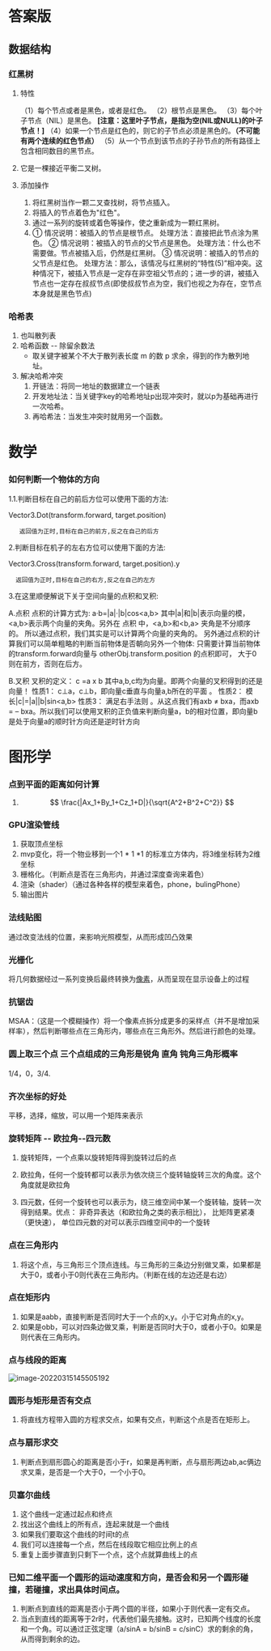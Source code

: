 # 答案版

## 数据结构

### 红黑树

1. 特性

   （1）每个节点或者是黑色，或者是红色。
   （2）根节点是黑色。
   （3）每个叶子节点（NIL）是黑色。  **[注意：这里叶子节点，是指为空(NIL或NULL)的叶子节点！]**
   （4）如果一个节点是红色的，则它的子节点必须是黑色的。**（不可能有两个连续的红色节点）**
   （5）从一个节点到该节点的子孙节点的所有路径上包含相同数目的黑节点。

2. 它是一棵接近平衡二叉树。

3. 添加操作

   1. 将红黑树当作一颗二叉查找树，将节点插入。
   2. 将插入的节点着色为"红色"。
   3. 通过一系列的旋转或着色等操作，使之重新成为一颗红黑树。
   4. ①  情况说明：被插入的节点是根节点。
      处理方法：直接把此节点涂为黑色。
      ②  情况说明：被插入的节点的父节点是黑色。
        处理方法：什么也不需要做。节点被插入后，仍然是红黑树。
      ③  情况说明：被插入的节点的父节点是红色。
          处理方法：那么，该情况与红黑树的“特性(5)”相冲突。这种情况下，被插入节点是一定存在非空祖父节点的；进一步的讲，被插入节点也一定存在叔叔节点(即使叔叔节点为空，我们也视之为存在，空节点本身就是黑色节点)

### 哈希表

1. 也叫散列表
2. 哈希函数 -- 除留余数法 
   - 取关键字被某个不大于散列表长度 m 的数 p 求余，得到的作为散列地址。
3. 解决哈希冲突
   1. 开链法：将同一地址的数据建立一个链表
   2. 开发地址法：当关键字key的哈希地址p出现冲突时，就以p为基础再进行一次哈希。
   3. 再哈希法：当发生冲突时就用另一个函数。

# 数学

### 如何判断一个物体的方向

1.1.判断目标在自己的前后方位可以使用下面的方法:

   Vector3.Dot(transform.forward, target.position)

       返回值为正时,目标在自己的前方,反之在自己的后方

2.判断目标在机子的左右方位可以使用下面的方法:

   Vector3.Cross(transform.forward, target.position).y

      返回值为正时,目标在自己的右方,反之在自己的左方


3.在这里顺便解说下关于空间向量的点积和叉积:

A.点积 
  点积的计算方式为:  a·b=|a|·|b|cos<a,b>  其中|a|和|b|表示向量的模，<a,b>表示两个向量的夹角。另外在 点积 中，<a,b>和<b,a> 夹角是不分顺序的。 
  所以通过点积，我们其实是可以计算两个向量的夹角的。 
  另外通过点积的计算我们可以简单粗略的判断当前物体是否朝向另外一个物体: 只需要计算当前物体的transform.forward向量与 otherObj.transform.position 的点积即可， 大于0则在前方，否则在后方。

B.叉积 
  叉积的定义： c =a x b  其中a,b,c均为向量。即两个向量的叉积得到的还是向量！ 
  性质1： c⊥a，c⊥b，即向量c垂直与向量a,b所在的平面 。 
  性质2： 模长|c|=|a||b|sin<a,b> 
  性质3： 满足右手法则 。从这点我们有axb ≠ bxa，而axb = – bxa。所以我们可以使用叉积的正负值来判断向量a，b的相对位置，即向量b是处于向量a的顺时针方向还是逆时针方向

# 图形学

### 点到平面的距离如何计算

1. $$
   \frac{|Ax_1+By_1+Cz_1+D|}{\sqrt{A^2+B^2+C^2}}
   $$

### GPU渲染管线

1. 获取顶点坐标
2. mvp变化，将一个物业移到一个1 * 1 *1 的标准立方体内，将3维坐标转为2维坐标
3. 栅格化。（判断点是否在三角形内，并通过深度查询来着色）
4. 渲染（shader）（通过各种各样的模型来着色，phone，bulingPhone）
5. 输出图片

### 法线贴图

通过改变法线的位置，来影响光照模型，从而形成凹凸效果

### 光栅化

将几何数据经过一系列变换后最终转换为[像素](https://so.csdn.net/so/search?q=像素&spm=1001.2101.3001.7020)，从而呈现在显示设备上的过程

### 抗锯齿

MSAA：（这是一个模糊操作）将一个像素点拆分成更多的采样点（并不是增加采样率），然后判断哪些点在三角形内，哪些点在三角形外。然后进行颜色的处理。

### 圆上取三个点 三个点组成的三角形是锐角 直角 钝角三角形概率

1/4，0，3/4.

### 齐次坐标的好处

平移，选择，缩放，可以用一个矩阵来表示

### 旋转矩阵 -- 欧拉角--四元数

1. 旋转矩阵，一个点乘以旋转矩阵得到旋转过后的点

2. 欧拉角，任何一个旋转都可以表示为依次绕三个旋转轴旋转三次的角度。这个角度就是欧拉角

3. 四元数，任何一个旋转也可以表示为，绕三维空间中某一个旋转轴，旋转一次得到结果。优点：  非奇异表达（和欧拉角之类的表示相比），   比矩阵更紧凑（更快速）， 单位四元数的对可以表示四维空间中的一个旋转

### 点在三角形内

1. 将这个点，与三角形三个顶点连线。与三角形的三条边分别做叉乘，如果都是大于0，或者小于0则代表在三角形内。（判断在线的左边还是右边）

### 点在矩形内

1. 如果是aabb，直接判断是否同时大于一个点的x,y。小于它对角点的x,y。
2. 如果是obb，可以对四条边做叉乘，判断是否同时大于0，或者小于0。如果是则代表在三角形内。

### 点与线段的距离

![image-20220315145505192](https://gitee.com/MeguminMO/drawing-bed/raw/master//typora/202203151455835.png)

### 圆形与矩形是否有交点

1. 将直线方程带入圆的方程求交点，如果有交点，判断这个点是否在矩形上。

### 点与扇形求交

1. 判断点到扇形圆心的距离是否小于r，如果是再判断，点与扇形两边ab,ac俩边求叉乘，是否是一个大于0，一个小于0。

### 贝塞尔曲线

1. 这个曲线一定通过起点和终点
2. 找出这个曲线上的所有点，连起来就是一个曲线
3. 如果我们要取这个曲线的时间t的点
4. 我们可以连接每一个点，然后在线段取它相应比例上的点
5. 重复上面步骤直到只剩下一个点，这个点就算曲线上的点

### 已知二维平面一个圆形的运动速度和方向，是否会和另一个圆形碰撞，若碰撞，求出具体时间点。

1. 判断点到直线的距离是否小于两个圆的半径，如果小于则代表一定有交点。
2. 当点到直线的距离等于2r时，代表他们最先接触。这时，已知两个线度的长度和一个角。可以通过正弦定理（a/sinA = b/sinB = c/sinC）求的剩余的角，从而得到剩余的边。
